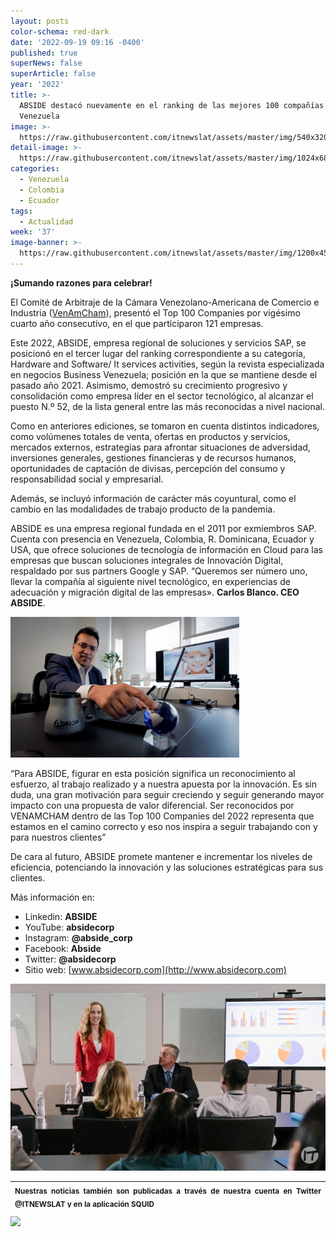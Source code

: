 ```yaml
---
layout: posts
color-schema: red-dark
date: '2022-09-19 09:16 -0400'
published: true
superNews: false
superArticle: false
year: '2022'
title: >-
  ABSIDE destacó nuevamente en el ranking de las mejores 100 compañías de
  Venezuela
image: >-
  https://raw.githubusercontent.com/itnewslat/assets/master/img/540x320/Abside-100-p.jpg
detail-image: >-
  https://raw.githubusercontent.com/itnewslat/assets/master/img/1024x680/Abside-100-g.jpg
categories:
  - Venezuela
  - Colombia
  - Ecuador
tags:
  - Actualidad
week: '37'
image-banner: >-
  https://raw.githubusercontent.com/itnewslat/assets/master/img/1200x450/Articulo-Abside-Septiembre.jpg
---
```

**¡Sumando razones para celebrar!** 

El Comité de Arbitraje de la Cámara Venezolano-Americana de Comercio e Industria ([VenAmCham](https://www.venamcham.org/)), presentó el Top 100 Companies por vigésimo cuarto año consecutivo, en el que participaron 121 empresas.

Este 2022, ABSIDE, empresa regional de soluciones y servicios SAP, se posicionó en el tercer lugar del ranking correspondiente a su categoría, Hardware and Software/ It services activities, según la revista especializada en negocios Business Venezuela; posición en la que se mantiene desde el pasado año 2021. 
Asimismo, demostró su crecimiento progresivo y consolidación como empresa líder en el sector tecnológico, al alcanzar el puesto N.º 52, de la lista general entre las más reconocidas a nivel nacional.

Como en anteriores ediciones, se tomaron en cuenta distintos indicadores, como volúmenes totales de venta, ofertas en productos y servicios, mercados externos, estrategias para afrontar situaciones de adversidad, inversiones generales, gestiones financieras y de recursos humanos, oportunidades de captación de divisas, percepción del consumo y responsabilidad social y empresarial.

Además, se incluyó información de carácter más coyuntural, como el cambio en las modalidades de trabajo producto de la pandemia.

ABSIDE es una empresa regional fundada en el 2011 por exmiembros SAP. Cuenta con presencia en Venezuela, Colombia, R. Dominicana, Ecuador y USA, que ofrece soluciones de tecnología de información en Cloud para las empresas que buscan soluciones integrales de Innovación Digital, respaldado por sus partners Google y SAP.
“Queremos ser número uno, llevar la compañía al siguiente nivel tecnológico, en experiencias de adecuación y migración digital de las empresas». **Carlos Blanco. CEO ABSIDE**.

<img class="aligncenter" src="https://raw.githubusercontent.com/itnewslat/assets/master/img/300x300/Carlos-Blanco-300.jpg" alt="Carlos Blanco. CEO ABSIDE"/>

“Para ABSIDE, figurar en esta posición significa un reconocimiento al esfuerzo, al trabajo realizado y a nuestra apuesta por la innovación. Es sin duda, una gran motivación para seguir creciendo y seguir generando mayor impacto con una propuesta de valor diferencial. Ser reconocidos por VENAMCHAM dentro de las Top 100 Companies del 2022 representa que estamos en el camino correcto y eso nos inspira a seguir trabajando con y para nuestros clientes”

De cara al futuro, ABSIDE promete mantener e incrementar los niveles de eficiencia, potenciando la innovación y las soluciones estratégicas para sus clientes.

Más información en:

- Linkedin: **ABSIDE**
- YouTube: **absidecorp**
- Instagram: **@abside_corp**
- Facebook: **Abside**
- Twitter: **@absidecorp**
- Sitio web: [www.absidecorp.com](http://www.absidecorp.com)


![](https://raw.githubusercontent.com/itnewslat/assets/master/img/540x320/Abside-100-p.jpg)

<table style="height: 42px;" width="569">
<tbody>
<tr>
<td style="text-align: justify;"><sub><strong>Nuestras noticias también son publicadas a través de nuestra cuenta en Twitter <a href="https://twitter.com/itnewslat?lang=es">@ITNEWSLAT</a> y en la aplicación <a href="https://squidapp.co/en/">SQUID</a></strong></sub></td>
</tr>
</tbody>
</table>

<img src="https://tracker.metricool.com/c3po.jpg?hash=56f88a41e39ab42c063cc51676587a04"/>
